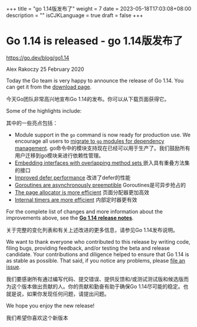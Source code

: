 +++
title = "go 1.14版发布了"
weight = 7
date = 2023-05-18T17:03:08+08:00
description = ""
isCJKLanguage = true
draft = false
+++

# Go 1.14 is released - go 1.14版发布了

https://go.dev/blog/go1.14

Alex Rakoczy
25 February 2020

Today the Go team is very happy to announce the release of Go 1.14. You can get it from the [download page](https://go.dev/dl).

今天Go团队非常高兴地宣布Go 1.14的发布。你可以从下载页面获得它。

Some of the highlights include:

其中的一些亮点包括：

- Module support in the `go` command is now ready for production use. We encourage all users to [migrate to `go` modules for dependency management](https://go.dev/doc/go1.14#introduction). go命令中的模块支持现在已经可以用于生产了。我们鼓励所有用户迁移到go模块来进行依赖性管理。
- [Embedding interfaces with overlapping method sets ](https://go.dev/doc/go1.14#language)嵌入具有重叠方法集的接口
- [Improved defer performance](https://go.dev/doc/go1.14#runtime) 改进了defer的性能
- [Goroutines are asynchronously preemptible](https://go.dev/doc/go1.14#runtime) Goroutines是可异步抢占的
- [The page allocator is more efficient](https://go.dev/doc/go1.14#runtime) 页面分配器更加高效
- [Internal timers are more efficient](https://go.dev/doc/go1.14#runtime) 内部定时器更有效

For the complete list of changes and more information about the improvements above, see the [**Go 1.14 release notes**](https://go.dev/doc/go1.14).

关于完整的变化列表和有关上述改进的更多信息，请参见Go 1.14发布说明。

We want to thank everyone who contributed to this release by writing code, filing bugs, providing feedback, and/or testing the beta and release candidate. Your contributions and diligence helped to ensure that Go 1.14 is as stable as possible. That said, if you notice any problems, please [file an issue](https://go.dev/issue/new).

我们要感谢所有通过编写代码、提交错误、提供反馈和/或测试测试版和候选版而为这个版本做出贡献的人。你的贡献和勤奋有助于确保Go 1.14尽可能的稳定。也就是说，如果你发现任何问题，请提出问题。

We hope you enjoy the new release!

我们希望你喜欢这个新版本
